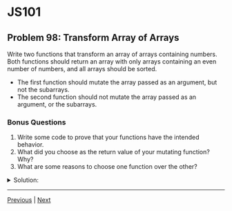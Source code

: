 # JS101
## Problem 98: Transform Array of Arrays

Write two functions that transform an array of arrays containing numbers. Both functions should return an array with only arrays containing an even number of numbers, and all arrays should be sorted.

- The first function should mutate the array passed as an argument, but not the subarrays.
- The second function should not mutate the array passed as an argument, or the subarrays.

### Bonus Questions
1. Write some code to prove that your functions have the intended behavior.
2. What did you choose as the return value of your mutating function? Why?
3. What are some reasons to choose one function over the other?

<details>
<summary>Solution:</summary>

```js
// Function 1: Mutates outer array, not subarrays
function keepEvenNumberedArrs(array) {
  for (let idx = 0; idx < array.length; idx += 1) {
    if (array[idx].length % 2 !== 0) {
      array.splice(idx, 1);
      idx -= 1;  // Adjust for removed element
    }
  }
  
  return array;  // Return the mutated array
}

// Function 2: Non-mutating
function keepEvenNumberedArrsNonMut(array) {
  return array.filter(subarr => subarr.length % 2 === 0);
}
```

**Bonus Questions:**

1. Proof of intended behavior:

```js
let arr1 = [[1, 2, 3], [4, 5, 6], [7, 8], [9], [10, 11, 12, 13]];
let arr2 = [[1, 2, 3], [4, 5, 6], [7, 8], [9], [10, 11, 12, 13]];

// Test mutating function
let originalSubarray = arr1[2];  // Keep reference to [7, 8]
let result1 = keepEvenNumberedArrs(arr1);

console.log(result1);  // [[4, 5, 6], [7, 8], [10, 11, 12, 13]]
console.log(arr1 === result1);  // true (same array reference)
console.log(arr1[1] === originalSubarray);  // true (same subarray)

// Test non-mutating function
let originalArray = arr2;
let originalSubarray2 = arr2[2];
let result2 = keepEvenNumberedArrsNonMut(arr2);

console.log(result2);  // [[4, 5, 6], [7, 8], [10, 11, 12, 13]]
console.log(arr2);     // [[1, 2, 3], [4, 5, 6], [7, 8], [9], [10, 11, 12, 13]] (unchanged)
console.log(arr2 === originalArray);  // true (same array reference)
console.log(result2 === arr2);  // false (different array)
console.log(result2[1] === originalSubarray2);  // true (shares subarrays)
```

2. I chose to return the mutated array because:
   - It makes the function more flexible (can be used in chains or assigned)
   - It's consistent with mutating array methods like `sort()` and `reverse()`
   - The caller can choose to ignore the return value if they don't need it
   - It makes the function signature similar to the non-mutating version

3. Reasons to choose one over the other:

**Choose mutating version when:**
- You want to save memory (large arrays)
- You specifically need to modify the existing array reference
- Performance is critical and you want to avoid creating new arrays
- The mutation is the intended behavior (e.g., cleaning up data in place)

**Choose non-mutating version when:**
- You need to preserve the original data
- You want more predictable, functional-style code
- You're working with data that might be used elsewhere
- You want to avoid side effects
- The arrays might be frozen or const-referenced

Generally, prefer the non-mutating version unless you have a specific reason to mutate.

</details>

---

[Previous](097.md) | [Next](099.md)

